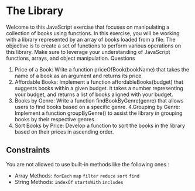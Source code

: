 # The Library
Welcome to this JavaScript exercise that focuses on manipulating a collection of books using functions. In this exercise, you will be working with a library represented by an array of books loaded from a file. The objective is to create a set of functions to perform various operations on this library. Make sure to leverage your understanding of JavaScript functions, arrays, and object manipulation.
Questions 

1. Price of a Book: Write a function priceOfBook(bookName) that takes the name of a book as an argument and returns its price.
2. Affordable Books: Implement a function affordableBooks(budget) that suggests books within a given budget. it takes a number representing your budget, and returns a list of books aligned with your budget. 
3. Books by Genre: Write a function findBookByGenre(genre) that allows users to find books based on a specific genre.
4.Grouping by Genre: Implement a function groupByGenre() to assist the library in grouping books by their respective genres.
5. Sort Books by Price: Develop a function to sort the books in the library based on their prices in ascending order.

## Constraints 
You are not allowed to use built-in methods like the following ones :
- Array Methods: `forEach` `map` `filter` `reduce` `sort` `find`
- String Methods: `indexOf` `startsWith` `includes`

